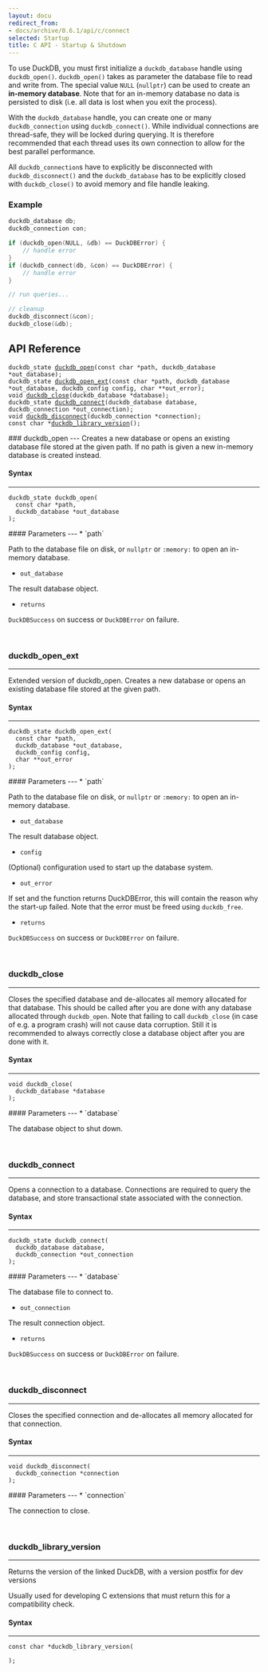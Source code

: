 ```yaml
---
layout: docu
redirect_from:
- docs/archive/0.6.1/api/c/connect
selected: Startup
title: C API - Startup & Shutdown
---
```


To use DuckDB, you must first initialize a `duckdb_database` handle using `duckdb_open()`. `duckdb_open()` takes as parameter the database file to read and write from. The special value `NULL` (`nullptr`) can be used to create an **in-memory database**. Note that for an in-memory database no data is persisted to disk (i.e. all data is lost when you exit the process).

With the `duckdb_database` handle, you can create one or many `duckdb_connection` using `duckdb_connect()`. While individual connections are thread-safe, they will be locked during querying. It is therefore recommended that each thread uses its own connection to allow for the best parallel performance.

All `duckdb_connection`s have to explicitly be disconnected with `duckdb_disconnect()` and the `duckdb_database` has to be explicitly closed with `duckdb_close()` to avoid memory and file handle leaking.

### Example
```c
duckdb_database db;
duckdb_connection con;

if (duckdb_open(NULL, &db) == DuckDBError) {
	// handle error
}
if (duckdb_connect(db, &con) == DuckDBError) {
	// handle error
}

// run queries...

// cleanup
duckdb_disconnect(&con);
duckdb_close(&db);
```

## API Reference
<div class="language-c highlighter-rouge"><div class="highlight"><pre class="highlight"><code><span class="kt">duckdb_state</span> <span class="nf"><a href="#duckdb_open">duckdb_open</a></span>(<span class="kt">const</span> <span class="kt">char</span> *<span class="k">path</span>, <span class="kt">duckdb_database</span> *<span class="k">out_database</span>);
<span class="kt">duckdb_state</span> <span class="nf"><a href="#duckdb_open_ext">duckdb_open_ext</a></span>(<span class="kt">const</span> <span class="kt">char</span> *<span class="k">path</span>, <span class="kt">duckdb_database</span> *<span class="k">out_database</span>, <span class="kt">duckdb_config</span> <span class="k">config</span>, <span class="kt">char</span> **<span class="k">out_error</span>);
<span class="kt">void</span> <span class="nf"><a href="#duckdb_close">duckdb_close</a></span>(<span class="kt">duckdb_database</span> *<span class="k">database</span>);
<span class="kt">duckdb_state</span> <span class="nf"><a href="#duckdb_connect">duckdb_connect</a></span>(<span class="kt">duckdb_database</span> <span class="k">database</span>, <span class="kt">duckdb_connection</span> *<span class="k">out_connection</span>);
<span class="kt">void</span> <span class="nf"><a href="#duckdb_disconnect">duckdb_disconnect</a></span>(<span class="kt">duckdb_connection</span> *<span class="k">connection</span>);
<span class="kt">const</span> <span class="kt">char</span> *<span class="nf"><a href="#duckdb_library_version">duckdb_library_version</a></span>();
</code></pre></div></div>
### duckdb_open
---
Creates a new database or opens an existing database file stored at the given path.
If no path is given a new in-memory database is created instead.

#### Syntax
---
<div class="language-c highlighter-rouge"><div class="highlight"><pre class="highlight"><code><span class="kt">duckdb_state</span> <span class="k">duckdb_open</span>(<span class="k">
</span>  <span class="kt">const</span> <span class="kt">char</span> *<span class="k">path</span>,<span class="k">
</span>  <span class="kt">duckdb_database</span> *<span class="k">out_database
</span>);
</code></pre></div></div>
#### Parameters
---
* `path`

Path to the database file on disk, or `nullptr` or `:memory:` to open an in-memory database.
* `out_database`

The result database object.
* `returns`

`DuckDBSuccess` on success or `DuckDBError` on failure.

<br>

### duckdb_open_ext
---
Extended version of duckdb_open. Creates a new database or opens an existing database file stored at the given path.

#### Syntax
---
<div class="language-c highlighter-rouge"><div class="highlight"><pre class="highlight"><code><span class="kt">duckdb_state</span> <span class="k">duckdb_open_ext</span>(<span class="k">
</span>  <span class="kt">const</span> <span class="kt">char</span> *<span class="k">path</span>,<span class="k">
</span>  <span class="kt">duckdb_database</span> *<span class="k">out_database</span>,<span class="k">
</span>  <span class="kt">duckdb_config</span> <span class="k">config</span>,<span class="k">
</span>  <span class="kt">char</span> **<span class="k">out_error
</span>);
</code></pre></div></div>
#### Parameters
---
* `path`

Path to the database file on disk, or `nullptr` or `:memory:` to open an in-memory database.
* `out_database`

The result database object.
* `config`

(Optional) configuration used to start up the database system.
* `out_error`

If set and the function returns DuckDBError, this will contain the reason why the start-up failed.
Note that the error must be freed using `duckdb_free`.
* `returns`

`DuckDBSuccess` on success or `DuckDBError` on failure.

<br>

### duckdb_close
---
Closes the specified database and de-allocates all memory allocated for that database.
This should be called after you are done with any database allocated through `duckdb_open`.
Note that failing to call `duckdb_close` (in case of e.g. a program crash) will not cause data corruption.
Still it is recommended to always correctly close a database object after you are done with it.

#### Syntax
---
<div class="language-c highlighter-rouge"><div class="highlight"><pre class="highlight"><code><span class="kt">void</span> <span class="k">duckdb_close</span>(<span class="k">
</span>  <span class="kt">duckdb_database</span> *<span class="k">database
</span>);
</code></pre></div></div>
#### Parameters
---
* `database`

The database object to shut down.

<br>

### duckdb_connect
---
Opens a connection to a database. Connections are required to query the database, and store transactional state
associated with the connection.

#### Syntax
---
<div class="language-c highlighter-rouge"><div class="highlight"><pre class="highlight"><code><span class="kt">duckdb_state</span> <span class="k">duckdb_connect</span>(<span class="k">
</span>  <span class="kt">duckdb_database</span> <span class="k">database</span>,<span class="k">
</span>  <span class="kt">duckdb_connection</span> *<span class="k">out_connection
</span>);
</code></pre></div></div>
#### Parameters
---
* `database`

The database file to connect to.
* `out_connection`

The result connection object.
* `returns`

`DuckDBSuccess` on success or `DuckDBError` on failure.

<br>

### duckdb_disconnect
---
Closes the specified connection and de-allocates all memory allocated for that connection.

#### Syntax
---
<div class="language-c highlighter-rouge"><div class="highlight"><pre class="highlight"><code><span class="kt">void</span> <span class="k">duckdb_disconnect</span>(<span class="k">
</span>  <span class="kt">duckdb_connection</span> *<span class="k">connection
</span>);
</code></pre></div></div>
#### Parameters
---
* `connection`

The connection to close.

<br>

### duckdb_library_version
---
Returns the version of the linked DuckDB, with a version postfix for dev versions

Usually used for developing C extensions that must return this for a compatibility check.

#### Syntax
---
<div class="language-c highlighter-rouge"><div class="highlight"><pre class="highlight"><code><span class="kt">const</span> <span class="kt">char</span> *<span class="k">duckdb_library_version</span>(<span class="k">
</span>  <span class="k">
</span>);
</code></pre></div></div>
<br>